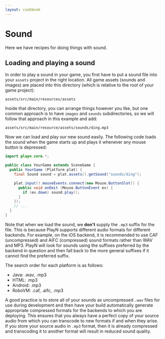 ```yaml
---
layout: cookbook
---
```


# Sound

Here we have recipes for doing things with sound.

## Loading and playing a sound

In order to play a sound in your game, you first have to put a sound file into your `assets`
project in the right location. All game assets (sounds and images) are placed into this directory
(which is relative to the root of your game project):

```
assets/src/main/resources/assets
```

Inside that directory, you can arrange things however you like, but one common approach is to have
`images` and `sounds` subdirectories, so we will follow that approach in this example and add:

```
assets/src/main/resource/assets/sounds/ding.mp3
```

Now we can load and play our new sound easily. The following code loads the sound when the game
starts up and plays it whenever any mouse button is depressed:

```java
import playn.core.*;

public class YourGame extends SceneGame {
  public YourGame (Platform plat) {
    final Sound sound = plat.assets().getSound("sounds/ding");

    plat.input().mouseEvents.connect(new Mouse.ButtonSlot() {
      public void onEmit (Mouse.ButtonEvent ev) {
        if (ev.down) sound.play();
      }
    });
    // ...
  }
}
```

Note that when we load the sound, we __don't__ supply the `.mp3` suffix for the file. This is
because PlayN supports different audio formats for different backends. For example, on the iOS
backend, it is recommended to use CAF (uncompressed) and AIFC (compressed) sound formats rather
than WAV and MP3. PlayN will look for sounds using the suffixes preferred by the backend in
question and then fall back to the more general suffixes if it cannot find the preferred suffix.

The search order for each platform is as follows:

  * Java: .wav, .mp3
  * HTML: .mp3
  * Android: .mp3
  * RoboVM: .caf, .aifc, .mp3

A good practice is to store all of your sounds as uncompressed `.wav` files for use during
development and then have your build automatically generate appropriate compressed formats for the
backends to which you are deploying. This ensures that you always have a perfect copy of your
source audio from which you can transcode to new formats if and when they arise. If you store your
source audio in `.mp3` format, then it is already compressed and transcoding it to another format
will result in reduced sound quality.
